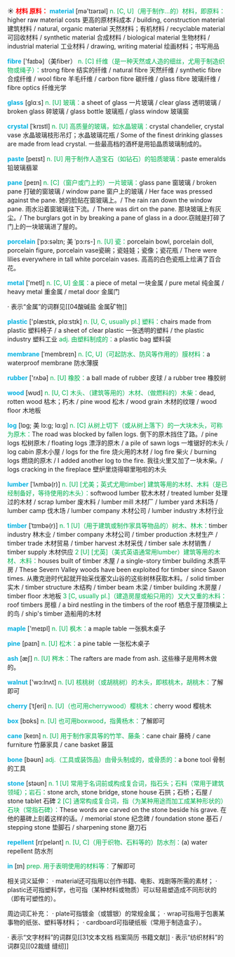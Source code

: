 ☀ <font color="red">**材料 原料：**</font>
<font color="sky blue">**material**</font> [mə'tɪərɪəl] 
<font color="#00b050">n. [C, U]（用于制作…的）材料，即原料：</font>higher raw material costs 更高的原材料成本 / building, construction material 建筑材料 / natural, organic material 天然材料；有机材料 / recyclable material 可回收材料 / synthetic material 合成材料 / biological material 生物材料 / industrial material 工业材料 / drawing, writing material 绘画材料；书写用品

<font color="sky blue">**fibre**</font> ['faɪbə]（美fiber）
<font color="#00b050">n. [C] 纤维（是一种天然或人造的细丝，尤用于制造织物或绳子）：</font>strong fibre 结实的纤维 / natural fibre 天然纤维 / synthetic fibre 合成纤维 / wool fibre 羊毛纤维 / carbon fibre 碳纤维 / glass fibre 玻璃纤维 / fibre optics 纤维光学

<font color="sky blue">**glass**</font> [ɡlɑːs] 
<font color="#00b050">n. [U] 玻璃：</font>a sheet of glass 一片玻璃 / clear glass 透明玻璃 / broken glass 碎玻璃 / glass bottle 玻璃瓶 / glass window 玻璃窗
           
<font color="sky blue">**crystal**</font> [ˈkrɪstl]
<font color="#00b050">n. [U] 高质量的玻璃，如水晶玻璃：</font>crystal chandelier, crystal vase 水晶玻璃枝形吊灯；水晶玻璃花瓶 / Some of the finest drinking glasses are made from lead crystal. 一些最高档的酒杯是用铅晶质玻璃制成的。
           
<font color="sky blue">**paste**</font> [peɪst]
<font color="#00b050">n. [U] 用于制作人造宝石（如钻石）的铅质玻璃：</font>paste emeralds 铅玻璃翡翠
           
<font color="sky blue">**pane**</font> [peɪn]
<font color="#00b050">n. [C]（窗户或门上的）一片玻璃：</font>glass pane 窗玻璃 / broken pane 打破的窗玻璃 / window pane 窗户上的玻璃 / Her face was pressed against the pane. 她的脸贴在窗玻璃上。/ The rain ran down the window pane. 雨水沿着窗玻璃往下流。/ There was dirt on the pane. 那块玻璃上有灰尘。/ The burglars got in by breaking a pane of glass in a door.窃贼是打碎了门上的一块玻璃进了屋的。
           
<font color="sky blue">**porcelain**</font> [ˈpɔ:səlɪn; 美 ˈpɔ:rs-]
<font color="#00b050">n. [U] 瓷：</font>porcelain bowl, porcelain doll, porcelain figure, porcelain vase瓷碗；瓷娃娃；瓷像；瓷花瓶 / There were lilies everywhere in tall white porcelain vases. 高高的白色瓷瓶上绘满了百合花。

<font color="sky blue">**metal**</font> ['metl] 
<font color="#00b050">n. [C, U] 金属：</font>a piece of metal 一块金属 / pure metal 纯金属 / heavy metal 重金属 / metal door 金属门

· 表示“金属”的词群见[[04酸碱盐 金属矿物]]

<font color="sky blue">**plastic**</font> ['plæstɪk, plɑːstɪk] 
<font color="#00b050">n. [U, C, usually pl.] 塑料：</font>chairs made from plastic 塑料椅子 / a sheet of clear plastic 一张透明的塑料 / the plastic industry 塑料工业 <font color="#00b050">adj. 由塑料制成的：</font>a plastic bag 塑料袋
           
<font color="sky blue">**membrane**</font> [ˈmembreɪn]
<font color="#00b050">n. [C, U]（可起防水、防风等作用的）膜材料：</font>a waterproof membrane 防水薄膜

<font color="sky blue">**rubber**</font> ['rʌbə] 
<font color="#00b050">n. [U] 橡胶：</font>a ball made of rubber 皮球 / a rubber tree 橡胶树

<font color="sky blue">**wood**</font> [wʊd] 
<font color="#00b050">n. [U, C] 木头、（建筑等用的）木材、（做燃料的）木柴：</font>dead, rotten wood 枯木；朽木 / pine wood 松木 / wood grain 木材的纹理 / wood floor 木地板
           
<font color="sky blue">**log**</font> [lɒg; 美 lɔ:g; lɑ:g]
<font color="#00b050">n. [C] 从树上切下（或从树上落下）的一大块木头，可称为原木：</font>The road was blocked by fallen logs. 倒下的原木挡住了路。/ pine logs 松树原木 / floating logs 漂浮的原木 / a pile of sawn logs 一堆锯好的木头 / log cabin 原木小屋 / logs for the fire 烧火用的木材 / log fire 柴火 / burning logs 燃烧的原木 / I added another log to the fire. 我往火里又加了一块木柴。/ logs cracking in the fireplace 壁炉里烧得噼里啪啦的木头
           
<font color="sky blue">**lumber**</font> [ˈlʌmbə(r)]
<font color="#00b050">n. [U] [尤美；英式尤用timber] 建筑等用的木材、木料（是已经制备好，等待使用的木头）：</font>softwood lumber 软木木材 / treated lumber 处理过的木材 / scrap lumber 废木料 / lumber mill 木材厂 / lumber yard 木料场 / lumber camp 伐木场 / lumber company 木材公司 / lumber industry 木材行业
           
<font color="sky blue">**timber**</font> [ˈtɪmbə(r)]
<font color="#00b050">n. 1 [U]（用于建筑或制作家具等物品的）树木、林木：</font>timber industry 林木业 / timber company 木材公司 / timber production 木材生产 / timber trade 木材贸易 / timber harvest 木材采伐 / timber sale 木材销售 / timber supply 木材供应 <font color="#00b050">2 [U] [尤英]（美式英语通常用lumber）建筑等用的木材、木料：</font>houses built of timber 木屋 / a single-story timber building 木质平房 / These Severn Valley woods have been exploited for timber since Saxon times. 从撒克逊时代起就开始采伐塞文山谷的这些树林获取木料。/ solid timber 实木 / timber structure 木结构 / timber beam 木梁 / timber building 木房屋 / timber floor 木地板 <font color="#00b050">3 [C, usually pl.]（建造房屋或船只用的）又大又重的木料：</font>roof timbers 房檩 / a bird nestling in the timbers of the roof 栖息于屋顶横梁上的鸟 / ship's timber 造船用的木材

<font color="sky blue">**maple**</font> ['meɪpl] 
<font color="#00b050">n. [U] 枫木：</font>a maple table 一张枫木桌子

<font color="sky blue">**pine**</font> [paɪn] 
<font color="#00b050">n. [U] 松木：</font>a pine table 一张松木桌子

<font color="sky blue">**ash**</font> [æʃ] 
<font color="#00b050">n. [U] 梣木：</font>The rafters are made from ash. 这些椽子是用梣木做的。

<font color="sky blue">**walnut**</font> ['wɔ:lnʌt] 
<font color="#00b050">n. [U] 核桃树（或胡桃树）的木头，即核桃木，胡桃木：</font>了解即可
           
<font color="sky blue">**cherry**</font> [ˈtʃeri]
<font color="#00b050">n. [U]（也可用cherrywood）樱桃木：</font>cherry wood 樱桃木

<font color="sky blue">**box**</font> [bɒks] 
<font color="#00b050">n. [U] 也可用boxwood，指黄杨木：</font>了解即可
           
<font color="sky blue">**cane**</font> [keɪn]
<font color="#00b050">n. [U] 用于制作家具等的竹竿、藤条：</font>cane chair 藤椅 / cane furniture 竹藤家具 / cane basket 藤篮

<font color="sky blue">**bone**</font> [bəʊn] 
<font color="#00b050">adj.（工具或装饰品）由骨头制成的，或骨质的：</font>a bone tool 骨制的工具

<font color="sky blue">**stone**</font> [stəʊn] 
<font color="#00b050">n. 1 [U] 常用于名词前或构成复合词，指石头；石料（常用于建筑领域）；岩石：</font>stone arch, stone bridge, stone house 石拱；石桥；石屋 / stone tablet 石碑 <font color="#00b050">2 [C] 通常构成复合词，指（为某种用途而加工成某种形状的）石块（常指石碑）：</font>These words are carved on the stone beside his grave. 在他的墓碑上刻着这样的话。/ memorial stone 纪念碑 / foundation stone 基石 / stepping stone 垫脚石 / sharpening stone 磨刀石
                      
<font color="sky blue">**repellent**</font> [rɪˈpelənt]
<font color="#00b050">n. [U, C]（用于织物、石料等的）防水剂：</font>(a) water repellent 防水剂

<font color="sky blue">**in**</font> [ɪn] 
<font color="#00b050">prep. 用于表明使用的材料等：</font>了解即可

相关词义延伸：
· material还可指用以创作书籍、电影、戏剧等所需的素材；
· plastic还可指塑料学，也可指（某种材料或物质）可以轻易塑造成不同形状的（即有可塑性的）。

周边词汇补充：
· plate可指镀金（或镀银）的常规金属；
· wrap可指用于包裹某事物的纸张、塑料等材料；
· cardboard可指硬纸板（常用于制造盒子）。

· 表示“文字材料”的词群见[[31文本文档 档案简历 书籍文献]]
· 表示“纺织材料”的词群见[[02裁缝 缝纫]]
